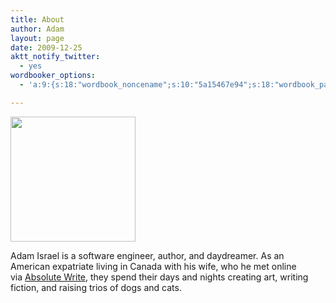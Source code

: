 ```yaml
---
title: About
author: Adam
layout: page
date: 2009-12-25
aktt_notify_twitter:
  - yes
wordbooker_options:
  - 'a:9:{s:18:"wordbook_noncename";s:10:"5a15467e94";s:18:"wordbook_page_post";s:4:"-100";s:18:"wordbook_orandpage";s:1:"2";s:23:"wordbook_default_author";s:1:"1";s:23:"wordbook_extract_length";s:3:"256";s:19:"wordbook_actionlink";s:3:"300";s:26:"wordbooker_publish_default";s:2:"on";s:18:"wordbook_attribute";s:30:"Wrote a new post on their blog";s:29:"wordbooker_status_update_text";s:35:": New blog post :  %title% - %link%";}'

---
```

[<img class="alignleft size-full wp-image-493" alt="" src="http://www.adamisrael.com/wp-content/uploads/2009/12/avatar_scarf_200.jpg" width="200" height="200" srcset="//www.adamisrael.com/wp-content/uploads/2009/12/avatar_scarf_200-150x150.jpg 150w, //www.adamisrael.com/wp-content/uploads/2009/12/avatar_scarf_200.jpg 200w" sizes="(max-width: 200px) 100vw, 200px" />][1]

Adam Israel is a software engineer, author, and daydreamer. As an American expatriate living in Canada with his wife, who he met online via [Absolute Write][2], they spend their days and nights creating art, writing fiction, and raising trios of dogs and cats.

 [1]: http://www.adamisrael.com/wp-content/uploads/2009/12/avatar_scarf_200.jpg
 [2]: http://www.absolutewrite.com/forums/